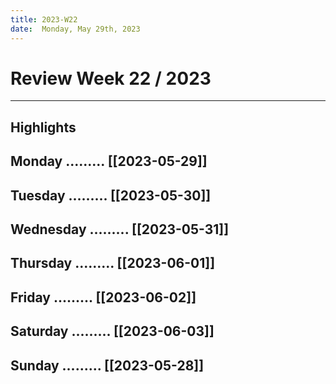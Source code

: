 ```yaml
---
title: 2023-W22
date:  Monday, May 29th, 2023
---
```


# Review Week 22 / 2023

---

## Highlights

## Monday     .........  [[2023-05-29]]
## Tuesday    .........  [[2023-05-30]]
## Wednesday  .........  [[2023-05-31]]
## Thursday   .........  [[2023-06-01]]
## Friday     .........  [[2023-06-02]]
## Saturday   .........  [[2023-06-03]]
## Sunday     .........  [[2023-05-28]]
